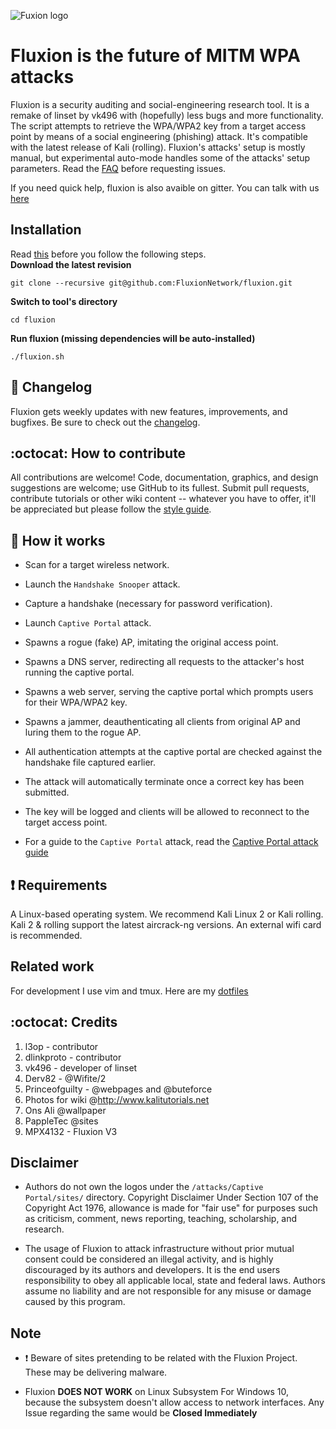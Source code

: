 ![Fuxion logo](https://github.com/FluxionNetwork/fluxion/raw/master/logos/logo.jpg)

# Fluxion is the future of MITM WPA attacks
Fluxion is a security auditing and social-engineering research tool. It is a remake of linset by vk496 with (hopefully) less bugs and more functionality. The script attempts to retrieve the WPA/WPA2 key from a target access point by means of a social engineering (phishing) attack. It's compatible with the latest release of Kali (rolling). Fluxion's attacks' setup is mostly manual, but experimental auto-mode handles some of the attacks' setup parameters. Read the [FAQ](https://github.com/FluxionNetwork/fluxion/wiki/FAQ) before requesting issues.

If you need quick help, fluxion is also avaible on gitter. You can talk with us [here](https://gitter.im/FluxionNetwork/Lobby)
## Installation
Read [this](https://github.com/FluxionNetwork/fluxion/wiki/Generate-ssh-keys) before you follow the following steps.
<br>
**Download the latest revision**
```
git clone --recursive git@github.com:FluxionNetwork/fluxion.git 
```
**Switch to tool's directory**
```
cd fluxion 
```
**Run fluxion (missing dependencies will be auto-installed)**
```
./fluxion.sh
```

## :scroll: Changelog
Fluxion gets weekly updates with new features, improvements, and bugfixes.
Be sure to check out the [changelog](https://github.com/FluxionNetwork/fluxion/commits/master).

## :octocat: How to contribute
All contributions are welcome! Code, documentation, graphics, and design suggestions are welcome; use GitHub to its fullest. Submit pull requests, contribute tutorials or other wiki content -- whatever you have to offer, it'll be appreciated but please follow the [style guide](https://github.com/FluxionNetwork/fluxion/wiki/Code-style-guide).

## :book: How it works
* Scan for a target wireless network.
* Launch the `Handshake Snooper` attack.
* Capture a handshake (necessary for password verification).
* Launch `Captive Portal` attack.
* Spawns a rogue (fake) AP, imitating the original access point.
* Spawns a DNS server, redirecting all requests to the attacker's host running the captive portal.
* Spawns a web server, serving the captive portal which prompts users for their WPA/WPA2 key.
* Spawns a jammer, deauthenticating all clients from original AP and luring them to the rogue AP.
* All authentication attempts at the captive portal are checked against the handshake file captured earlier.
* The attack will automatically terminate once a correct key has been submitted.
* The key will be logged and clients will be allowed to reconnect to the target access point.

* For a guide to the `Captive Portal` attack, read the [Captive Portal attack guide](https://github.com/FluxionNetwork/fluxion/wiki/Captive-Portal-Attack)

## :heavy_exclamation_mark: Requirements

A Linux-based operating system. We recommend Kali Linux 2 or Kali rolling. Kali 2 & rolling support the latest aircrack-ng versions. An external wifi card is recommended.

## Related work

For development I use vim and tmux. Here are my [dotfiles](https://github.com/deltaxflux/takumi/)
## :octocat: Credits
1. l3op - contributor
2. dlinkproto - contributor
3. vk496 - developer of linset
4. Derv82 - @Wifite/2
5. Princeofguilty - @webpages and @buteforce
6. Photos for wiki @http://www.kalitutorials.net
7. Ons Ali @wallpaper
8. PappleTec @sites
9. MPX4132 - Fluxion V3

## Disclaimer
* Authors do not own the logos under the `/attacks/Captive Portal/sites/` directory. Copyright Disclaimer Under Section 107 of the Copyright Act 1976, allowance is made for "fair use" for purposes such as criticism, comment, news reporting, teaching, scholarship, and research.

* The usage of Fluxion to attack infrastructure without prior mutual consent could be considered an illegal activity, and is highly discouraged by its authors and developers. It is the end users responsibility to obey all applicable local, state and federal laws. Authors assume no liability and are not responsible for any misuse or damage caused by this program.

## Note
* :heavy_exclamation_mark: Beware of sites pretending to be related with the Fluxion Project. These may be delivering malware.

* Fluxion **DOES NOT WORK** on Linux Subsystem For Windows 10, because the subsystem doesn't allow access to network interfaces. Any Issue regarding the same would be **Closed Immediately**


